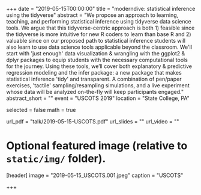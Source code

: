 +++
date = "2019-05-15T00:00:00"
title = "moderndive: statistical inference using the tidyverse"
abstract = "We propose an approach to learning, teaching, and performing statistical inference using tidyverse data science tools. We argue that this tidyverse-centric approach is both 1) feasible since the tidyverse is more intuitive for new R coders to learn than base R and 2) valuable since on our proposed path to statistical inference students will also learn to use data science tools applicable beyond the classroom. We'll start with 'just enough' data visualization & wrangling with the ggplot2 & dplyr packages to equip students with the necessary computational tools for the journey. Using these tools, we’ll cover both explanatory & predictive regression modeling and the infer package: a new package that makes statistical inference 'tidy' and transparent. A combination of pen/paper exercises, 'tactile' sampling/resampling simulations, and a live experiment whose data will be analyzed on-the-fly will keep participants engaged."
abstract_short = ""
event = "USCOTS 2019"
location = "State College, PA"

selected = false
math = true

url_pdf = "talk/2019-05-15-USCOTS.pdf"
url_slides = ""
url_video = ""

# Optional featured image (relative to `static/img/` folder).
[header]
image = "2019-05-15_USCOTS.001.jpeg"
caption = "USCOTS"

+++

